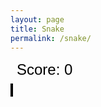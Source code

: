 ```yaml
---
layout: page
title: Snake
permalink: /snake/
---
```


<html lang="en">
<head>
    <meta charset="UTF-8">
    <meta name="viewport" content="width=device-width, initial-scale=1.0">
    <title>Snake Game</title>
    <style>
        canvas {
            border: 2px solid #000;
            background-color: #000;
        }
        #score {
            font-family: Arial, sans-serif;
            font-size: 24px;
            color: #000;
            margin: 10px;
        }
    </style>
</head>
<body>
    <div id="score">Score: 0</div>
    <canvas id="gameCanvas" width="600" height="400"></canvas>
    <script>
        const canvas = document.getElementById('gameCanvas');
        const ctx = canvas.getContext('2d');

        const scale = 20; // Size of each block
        const rows = canvas.height / scale;
        const cols = canvas.width / scale;

        let snake;
        let food;
        let score;
        let gameInterval;
        let isGameOver = false;

        document.addEventListener('keydown', changeDirection);

        function setup() {
            snake = new Snake();
            food = new Food();
            score = 0;
            isGameOver = false;
            if (gameInterval) clearInterval(gameInterval);
            gameInterval = setInterval(gameLoop, 100);
            updateScore();
        }

        function gameLoop() {
            if (isGameOver) return;
            ctx.clearRect(0, 0, canvas.width, canvas.height);
            snake.update();
            snake.show();
            food.show();
            checkCollision();
            updateScore();
        }

        function checkCollision() {
            // Check if snake eats food
            if (snake.eat(food)) {
                // Place new food
                food = new Food(); 
                score++;
            }

            // Check if snake collides with walls
            if (snake.head.x < 0 || snake.head.x >= canvas.width ||
                snake.head.y < 0 || snake.head.y >= canvas.height) {
                gameOver();
            }

            // Check if snake collides with itself
            for (let i = 1; i < snake.body.length; i++) {
                if (snake.head.x === snake.body[i].x &&
                    snake.head.y === snake.body[i].y) {
                    gameOver();
                }
            }
        }

        function gameOver() {
            clearInterval(gameInterval);
            isGameOver = true;
            alert('Game Over! Press OK to restart.');
            setup();
        }

        function updateScore() {
            document.getElementById('score').textContent = `Score: ${score}`;
        }

        function changeDirection(event) {
            const direction = event.key.replace('Arrow', '').toLowerCase();
            // Prevent changing to the opposite direction
            if (direction === 'left' && snake.direction !== 'right') snake.nextDirection = 'left';
            if (direction === 'right' && snake.direction !== 'left') snake.nextDirection = 'right';
            if (direction === 'up' && snake.direction !== 'down') snake.nextDirection = 'up';
            if (direction === 'down' && snake.direction !== 'up') snake.nextDirection = 'down';
        }

        class Snake {
            constructor() {
                this.body = [{ x: scale * 2, y: scale * 2 }];
                this.direction = 'right';
                this.nextDirection = 'right';
            }

            update() {
                this.direction = this.nextDirection;
                let head = { ...this.body[0] };

                switch (this.direction) {
                    case 'right':
                        head.x += scale;
                        break;
                    case 'left':
                        head.x -= scale;
                        break;
                    case 'up':
                        head.y -= scale;
                        break;
                    case 'down':
                        head.y += scale;
                        break;
                }

                // Add new head to the snake's body
                this.body.unshift(head);

                // Check if the snake has eaten food
                if (this.eat(food)) {
                    // Don't remove the tail, because the snake is growing
                    return;
                }

                // Remove the tail of the snake
                this.body.pop();
            }

            eat(food) {
                if (this.head.x === food.x && this.head.y === food.y) {
                    // Add a new segment to the snake's body (grow the snake)
                    this.body.push({ ...this.body[this.body.length - 1] });
                    return true;
                }
                return false;
            }

            show() {
                ctx.fillStyle = 'green';
                this.body.forEach(segment => ctx.fillRect(segment.x, segment.y, scale, scale));
            }

            get head() {
                return this.body[0];
            }
        }

        class Food {
            constructor() {
                this.x = Math.floor(Math.random() * cols) * scale;
                this.y = Math.floor(Math.random() * rows) * scale;
            }

            show() {
                ctx.fillStyle = 'red';
                ctx.fillRect(this.x, this.y, scale, scale);
            }
        }

        setup();
    </script>
</body>
</html>
